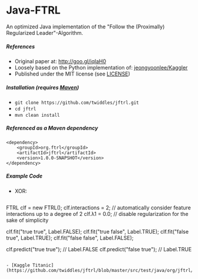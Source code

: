 Java-FTRL
=======
An optimized Java implementation of the "Follow the (Proximally) Regularized Leader"-Algorithm.

##### References

- Original paper at: http://goo.gl/iqIaH0
- Loosely based on the Python implementation of: [jeongyoonlee/Kaggler](https://github.com/jeongyoonlee/Kaggler)
- Published under the MIT license (see [LICENSE](https://github.com/twiddles/jftrl/blob/master/LICENSE=))

##### Installation (requires [Maven](http://maven.apache.org/))

- `git clone https://github.com/twiddles/jftrl.git`
- `cd jftrl`
- `mvn clean install`

##### Referenced as a Maven dependency
```
<dependency>
    <groupId>org.ftrl</groupId>
    <artifactId>jftrl</artifactId>
    <version>1.0.0-SNAPSHOT</version>
</dependency>
```

##### Example Code
- XOR:
  ```
FTRL clf = new FTRL();
clf.interactions = 2; // automatically consider feature interactions up to  a degree of 2
clf.λ1 = 0.0; // disable regularization for the sake of simplicity

clf.fit("true true", Label.FALSE);
clf.fit("true false", Label.TRUE);
clf.fit("false true", Label.TRUE);
clf.fit("false false", Label.FALSE);

clf.predict("true true"); // Label.FALSE
clf.predict("false true"); // Label.TRUE
```

- [Kaggle Titanic](https://github.com/twiddles/jftrl/blob/master/src/test/java/org/jftrl/examples/KaggleTitanic.java)


